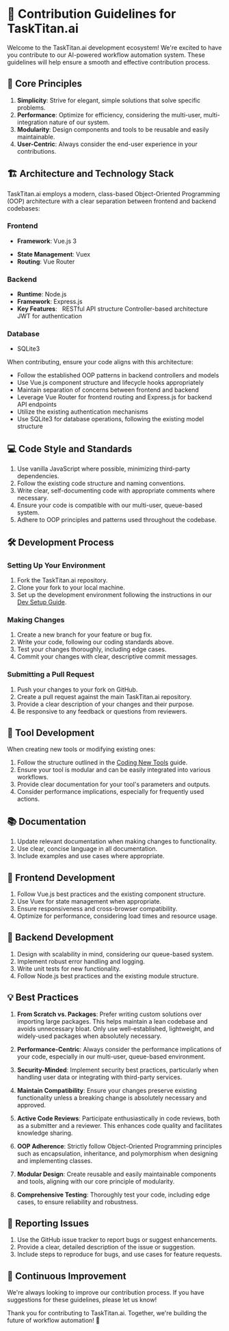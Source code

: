 # 🤝 Contribution Guidelines for TaskTitan.ai

Welcome to the TaskTitan.ai development ecosystem! We're excited to have you contribute to our AI-powered workflow automation system. These guidelines will help ensure a smooth and effective contribution process.

## 🌟 Core Principles

1. **Simplicity**: Strive for elegant, simple solutions that solve specific problems.
2. **Performance**: Optimize for efficiency, considering the multi-user, multi-integration nature of our system.
3. **Modularity**: Design components and tools to be reusable and easily maintainable.
4. **User-Centric**: Always consider the end-user experience in your contributions.

## 🏗️ Architecture and Technology Stack

TaskTitan.ai employs a modern, class-based Object-Oriented Programming (OOP) architecture with a clear separation between frontend and backend codebases:

### Frontend
+ **Framework**: Vue.js 3
- **State Management**: Vuex
- **Routing**: Vue Router

### Backend
- **Runtime**: Node.js
- **Framework**: Express.js
- **Key Features**:
    &nbsp;
    RESTful API structure
    Controller-based architecture
    JWT for authentication

### Database
- SQLite3

When contributing, ensure your code aligns with this architecture:
- Follow the established OOP patterns in backend controllers and models
- Use Vue.js component structure and lifecycle hooks appropriately
- Maintain separation of concerns between frontend and backend
- Leverage Vue Router for frontend routing and Express.js for backend API endpoints
- Utilize the existing authentication mechanisms
- Use SQLite3 for database operations, following the existing model structure

## 💻 Code Style and Standards

1. Use vanilla JavaScript where possible, minimizing third-party dependencies.
2. Follow the existing code structure and naming conventions.
3. Write clear, self-documenting code with appropriate comments where necessary.
4. Ensure your code is compatible with our multi-user, queue-based system.
5. Adhere to OOP principles and patterns used throughout the codebase.

## 🛠️ Development Process

### Setting Up Your Environment

1. Fork the TaskTitan.ai repository.
2. Clone your fork to your local machine.
3. Set up the development environment following the instructions in our [Dev Setup Guide](/docs/dev/--dev-setup-guide).

### Making Changes

1. Create a new branch for your feature or bug fix.
2. Write your code, following our coding standards above.
3. Test your changes thoroughly, including edge cases.
4. Commit your changes with clear, descriptive commit messages.

### Submitting a Pull Request

1. Push your changes to your fork on GitHub.
2. Create a pull request against the main TaskTitan.ai repository.
3. Provide a clear description of your changes and their purpose.
4. Be responsive to any feedback or questions from reviewers.

## 🧰 Tool Development

When creating new tools or modifying existing ones:

1. Follow the structure outlined in the [Coding New Tools](/docs/dev/coding-new-tools) guide.
2. Ensure your tool is modular and can be easily integrated into various workflows.
3. Provide clear documentation for your tool's parameters and outputs.
4. Consider performance implications, especially for frequently used actions.

## 📚 Documentation

1. Update relevant documentation when making changes to functionality.
2. Use clear, concise language in all documentation.
3. Include examples and use cases where appropriate.

## 🎨 Frontend Development

1. Follow Vue.js best practices and the existing component structure.
2. Use Vuex for state management when appropriate.
3. Ensure responsiveness and cross-browser compatibility.
4. Optimize for performance, considering load times and resource usage.

## 🔧 Backend Development

1. Design with scalability in mind, considering our queue-based system.
2. Implement robust error handling and logging.
3. Write unit tests for new functionality.
4. Follow Node.js best practices and the existing module structure.

## 💡 Best Practices

1. **From Scratch vs. Packages**: Prefer writing custom solutions over importing large packages. This helps maintain a lean codebase and avoids unnecessary bloat. Only use well-established, lightweight, and widely-used packages when absolutely necessary.

2. **Performance-Centric**: Always consider the performance implications of your code, especially in our multi-user, queue-based environment.

3. **Security-Minded**: Implement security best practices, particularly when handling user data or integrating with third-party services.

4. **Maintain Compatibility**: Ensure your changes preserve existing functionality unless a breaking change is absolutely necessary and approved.

5. **Active Code Reviews**: Participate enthusiastically in code reviews, both as a submitter and a reviewer. This enhances code quality and facilitates knowledge sharing.

6. **OOP Adherence**: Strictly follow Object-Oriented Programming principles such as encapsulation, inheritance, and polymorphism when designing and implementing classes.

7. **Modular Design**: Create reusable and easily maintainable components and tools, aligning with our core principle of modularity.

8. **Comprehensive Testing**: Thoroughly test your code, including edge cases, to ensure reliability and robustness.

## 🐛 Reporting Issues

1. Use the GitHub issue tracker to report bugs or suggest enhancements.
2. Provide a clear, detailed description of the issue or suggestion.
3. Include steps to reproduce for bugs, and use cases for feature requests.

## 🚀 Continuous Improvement

We're always looking to improve our contribution process. If you have suggestions for these guidelines, please let us know!

Thank you for contributing to TaskTitan.ai. Together, we're building the future of workflow automation! 🎉